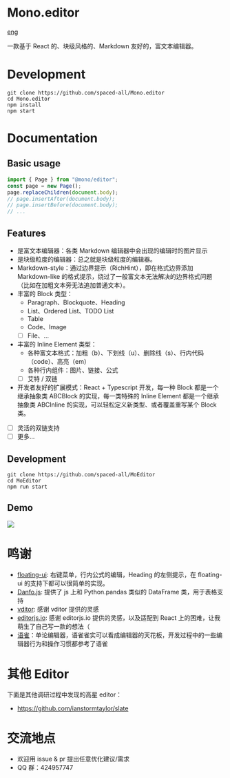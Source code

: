 # Mono.editor

[eng](./README.en.md)

一款基于 React 的、块级风格的、Markdown 友好的，富文本编辑器。

# Development

```
git clone https://github.com/spaced-all/Mono.editor
cd Mono.editor
npm install
npm start
```

# Documentation

## Basic usage

```js
import { Page } from "@mono/editor";
const page = new Page();
page.replaceChildren(document.body);
// page.insertAfter(document.body);
// page.insertBefore(document.body);
// ...
```

## Features

- 是富文本编辑器：各类 Markdown 编辑器中会出现的编辑时的图片显示
- 是块级粒度的编辑器：总之就是块级粒度的编辑器。
- Markdown-style：通过边界提示（RichHint），即在格式边界添加 Markdown-like 的格式提示，绕过了一般富文本无法解决的边界格式问题（比如在加粗文本旁无法追加普通文本）。
- 丰富的 Block 类型：
  - Paragraph、Blockquote、Heading
  - List、Ordered List、TODO List
  - Table
  - Code、Image
  - [ ] File、...
- 丰富的 Inline Element 类型：
  - 各种富文本格式：加粗（b）、下划线（u）、删除线（s）、行内代码（code）、高亮（em）
  - 各种行内组件：图片、链接、公式
  - [ ] 艾特 / 双链
- 开发者友好的扩展模式：React + Typescript 开发，每一种 Block 都是一个继承抽象类 ABCBlock 的实现，每一类特殊的 Inline Element 都是一个继承抽象类 ABCInline 的实现，可以轻松定义新类型、或者覆盖重写某个 Block 类。
- [ ] 灵活的双链支持
- [ ] 更多...

## Development

```shell
git clone https://github.com/spaced-all/MoEditor
cd MoEditor
npm run start
```

## Demo

![](latest.png)

# 鸣谢

- [floating-ui](https://github.com/floating-ui/floating-ui/): 右键菜单，行内公式的编辑，Heading 的左侧提示，在 floating-ui 的支持下都可以很简单的实现。
- [Danfo.js](https://github.com/javascriptdata/danfojs): 提供了 js 上和 Python.pandas 类似的 DataFrame 类，用于表格支持
- [vditor](https://github.com/Vanessa219/vditor): 感谢 vditor 提供的灵感
- [editorjs.io](https://github.com/codex-team/editor.js): 感谢 editorjs.io 提供的灵感，以及适配到 React 上的困难，让我萌生了自己写一款的想法（
- [语雀](https://www.yuque.com/)：单论编辑器，语雀雀实可以看成编辑器的天花板，开发过程中的一些编辑器行为和操作习惯都参考了语雀

# 其他 Editor

下面是其他调研过程中发现的高星 editor：

- https://github.com/ianstormtaylor/slate

# 交流地点

- 欢迎用 issue & pr 提出任意优化建议/需求
- QQ 群：424957747
